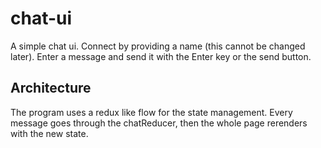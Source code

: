 # chat-ui

A simple chat ui. Connect by providing a name (this cannot be changed later). Enter a message and send it with the Enter key or the send button.

## Architecture

The program uses a redux like flow for the state management. Every message goes through the chatReducer, then the whole page rerenders with the new state.
